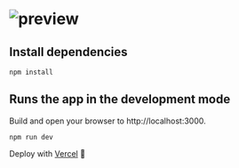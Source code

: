 
# ![preview](https://nextify.s3-eu-west-1.amazonaws.com/img/logo.svg)
## Install dependencies
```
npm install
```

## Runs the app in the development mode
Build and open your browser to http://localhost:3000.
```
npm run dev
```

Deploy with [Vercel](https://vercel.com/) 🚀
